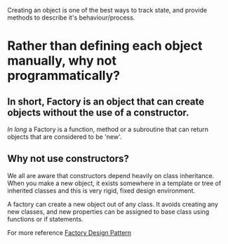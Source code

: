 
Creating an object is one of the best ways to track state, and provide methods to describe it's behaviour/process.

# Rather than defining each object manually, why not programmatically?

## In short, Factory is an object that can create objects without the use of a constructor.

*In long* a Factory is a function, method or a subroutine that can return objects that are considered to be 'new'.


## Why not use constructors?
We all are aware that constructors depend heavily on class inheritance. When you make a new object, it exists somewhere
in a template or tree of inherited classes and this is very rigid, fixed design environment.

A factory can create a new object out of any class. It avoids creating any new classes, and new properties can be
assigned to base class using functions or if statements.

For more reference [Factory Design Pattern](https://codeburst.io/what-is-a-factory-design-pattern-d3315ccc912b)